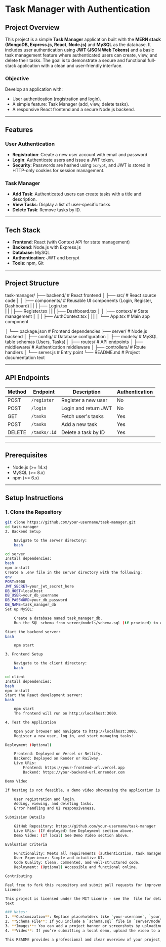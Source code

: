 # Task Manager with Authentication


## Project Overview

This project is a simple **Task Manager** application built with the **MERN stack (MongoDB, Express.js, React, Node.js)** and **MySQL** as the database. It includes user authentication using **JWT (JSON Web Tokens)** and a basic task management feature where authenticated users can create, view, and delete their tasks. The goal is to demonstrate a secure and functional full-stack application with a clean and user-friendly interface.

### Objective
Develop an application with:
- User authentication (registration and login).
- A simple feature: Task Manager (add, view, delete tasks).
- A responsive React frontend and a secure Node.js backend.

---

## Features

### User Authentication
- **Registration**: Create a new user account with email and password.
- **Login**: Authenticate users and issue a JWT token.
- **Security**: Passwords are hashed using `bcrypt`, and JWT is stored in HTTP-only cookies for session management.

### Task Manager
- **Add Task**: Authenticated users can create tasks with a title and description.
- **View Tasks**: Display a list of user-specific tasks.
- **Delete Task**: Remove tasks by ID.

---

## Tech Stack
- **Frontend**: React (with Context API for state management)
- **Backend**: Node.js with Express.js
- **Database**: MySQL
- **Authentication**: JWT and bcrypt
- **Tools**: npm, Git

---

## Project Structure

task-manager/
├── backend/               # React frontend
│   ├── src/              # React source code
│   │   ├── components/   # Reusable UI components (Login, Register, Dashboard)
|   |   |    ├── Login.tsx   
|   |   |    ├── Register.tsx
|   |   |    ├── Dashboard.tsx
│   │   ├── context/      # State management 
│   │   |    ├── AuthContext.tsx
|   |   |
│       └── App.tsx      # Main app component

│   └── package.json      # Frontend dependencies
├── server/               # Node.js backend
│   ├── config/           # Database configuration
│   ├── models/           # MySQL table schemas (Users, Tasks)
│   ├── routes/           # API endpoints
│   ├── middleware/       # Authentication middleware
│   ├── controllers/      # Route handlers
│   └── server.js         # Entry point
└── README.md             # Project documentation
text

---

## API Endpoints
| Method | Endpoint          | Description                   | Authentication |
|--------|-------------------|-------------------------------|----------------|
| POST   | `/register`       | Register a new user           | No             |
| POST   | `/login`          | Login and return JWT          | No             |
| GET    | `/tasks`          | Fetch user's tasks            | Yes            |
| POST   | `/tasks`          | Add a new task                | Yes            |
| DELETE | `/tasks/:id`      | Delete a task by ID           | Yes            |

---

## Prerequisites
- Node.js (>= 14.x)
- MySQL (>= 8.x)
- npm (>= 6.x)

---

## Setup Instructions

### 1. Clone the Repository
```bash
git clone https://github.com/your-username/task-manager.git
cd task-manager
2. Backend Setup

    Navigate to the server directory:
    bash

cd server
Install dependencies:
bash
npm install
Create a .env file in the server directory with the following:
env
PORT=5000
JWT_SECRET=your_jwt_secret_here
DB_HOST=localhost
DB_USER=your_db_username
DB_PASSWORD=your_db_password
DB_NAME=task_manager_db
Set up MySQL:

    Create a database named task_manager_db.
    Run the SQL schema from server/models/schema.sql (if provided) to create users and tasks tables.

Start the backend server:
bash

    npm start

3. Frontend Setup

    Navigate to the client directory:
    bash

cd client
Install dependencies:
bash
npm install
Start the React development server:
bash

    npm start
    The frontend will run on http://localhost:3000.

4. Test the Application

    Open your browser and navigate to http://localhost:3000.
    Register a new user, log in, and start managing tasks!

Deployment (Optional)

    Frontend: Deployed on Vercel or Netlify.
    Backend: Deployed on Render or Railway.
    Live URLs:
        Frontend: https://your-frontend-url.vercel.app
        Backend: https://your-backend-url.onrender.com

Demo Video

If hosting is not feasible, a demo video showcasing the application is available here. It demonstrates:

    User registration and login.
    Adding, viewing, and deleting tasks.
    Error handling and UI responsiveness.

Submission Details

    GitHub Repository: https://github.com/your-username/task-manager
    Live URLs: (If deployed) See Deployment section above.
    Demo Video: (If local) See Demo Video section above.

Evaluation Criteria

    Functionality: Meets all requirements (authentication, task management).
    User Experience: Simple and intuitive UI.
    Code Quality: Clean, commented, and well-structured code.
    Deployment: (Optional) Accessible and functional online.

Contributing

Feel free to fork this repository and submit pull requests for improvements!
License

This project is licensed under the MIT License - see the  file for details.
text

### Notes:
1. **Customization**: Replace placeholders like `your-username`, `your_jwt_secret_here`, and URLs with your actual details.
2. **Schema File**: If you include a `schema.sql` file in `server/models/`, mention it explicitly in the setup instructions.
3. **Images**: You can add a project banner or screenshots by uploading them to the repo and linking them in the README (e.g., `./screenshots/demo.png`).
4. **Video**: If you’re submitting a local demo, upload the video to a platform like YouTube or Google Drive and link it.

This README provides a professional and clear overview of your project, adhering to the a
